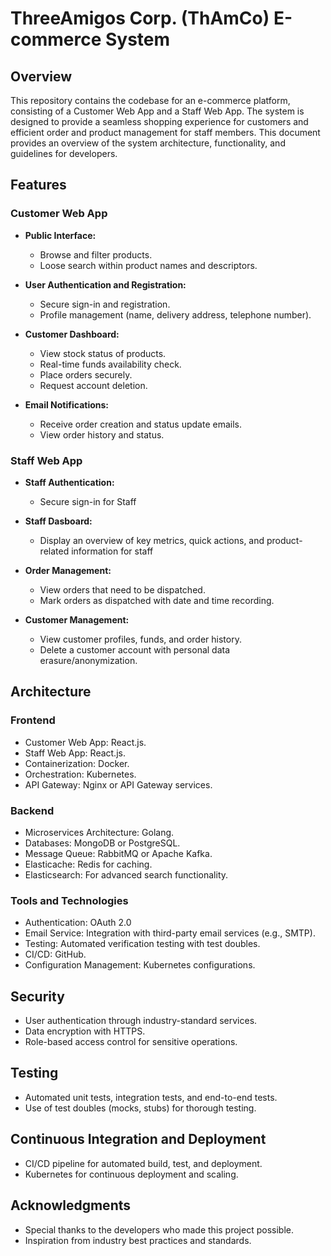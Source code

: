# ThreeAmigos Corp. (ThAmCo) E-commerce System

## Overview

This repository contains the codebase for an e-commerce platform, consisting of a Customer Web App and a Staff Web App. The system is designed to provide a seamless shopping experience for customers and efficient order and product management for staff members. This document provides an overview of the system architecture, functionality, and guidelines for developers.

## Features

### Customer Web App

- **Public Interface:**
  - Browse and filter products.
  - Loose search within product names and descriptors.

- **User Authentication and Registration:**
  - Secure sign-in and registration.
  - Profile management (name, delivery address, telephone number).

- **Customer Dashboard:**
  - View stock status of products.
  - Real-time funds availability check.
  - Place orders securely.
  - Request account deletion.

- **Email Notifications:**
  - Receive order creation and status update emails.
  - View order history and status.

### Staff Web App

- **Staff Authentication:**
  - Secure sign-in for Staff

- **Staff Dasboard:**
  - Display an overview of key metrics, quick actions, and product-related information for staff

- **Order Management:**
  - View orders that need to be dispatched.
  - Mark orders as dispatched with date and time recording.

- **Customer Management:**
  - View customer profiles, funds, and order history.
  - Delete a customer account with personal data erasure/anonymization.

## Architecture

### Frontend

- Customer Web App: React.js.
- Staff Web App: React.js.
- Containerization: Docker.
- Orchestration: Kubernetes.
- API Gateway: Nginx or API Gateway services.

### Backend

- Microservices Architecture: Golang.
- Databases: MongoDB or PostgreSQL.
- Message Queue: RabbitMQ or Apache Kafka.
- Elasticache: Redis for caching.
- Elasticsearch: For advanced search functionality.

### Tools and Technologies

- Authentication: OAuth 2.0
- Email Service: Integration with third-party email services (e.g., SMTP).
- Testing: Automated verification testing with test doubles.
- CI/CD: GitHub.
- Configuration Management: Kubernetes configurations.

## Security

- User authentication through industry-standard services.
- Data encryption with HTTPS.
- Role-based access control for sensitive operations.

## Testing

- Automated unit tests, integration tests, and end-to-end tests.
- Use of test doubles (mocks, stubs) for thorough testing.

## Continuous Integration and Deployment

- CI/CD pipeline for automated build, test, and deployment.
- Kubernetes for continuous deployment and scaling.

## Acknowledgments

- Special thanks to the developers who made this project possible.
- Inspiration from industry best practices and standards.

